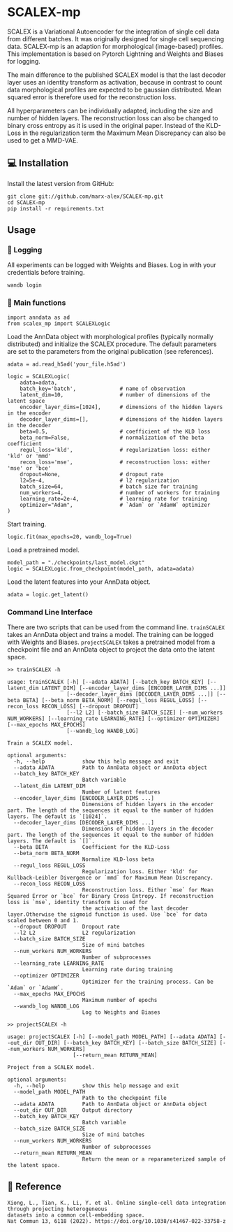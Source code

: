 SCALEX-mp
==============================

SCALEX is a Variational Autoencoder for the integration of single cell data from different batches.
It was originally designed for single cell sequencing data. SCALEX-mp is an adaption
for morphological (image-based) profiles. This implementation is based on
Pytorch Lightning and Weights and Biases for logging.

The main difference to the published SCALEX model is that the last decoder layer uses 
an identity transform as activation, because in contrast to count data morphological 
profiles are expected to be gaussian distributed.
Mean squared error is therefore used for the reconstruction loss. 

All hyperparameters can be individually adapted, including the size and number of
hidden layers. The reconstruction loss can also be changed to binary cross entropy as it 
is used in the original paper. Instead of the KLD-Loss in the regularization term the 
Maximum Mean Discrepancy can also be used to get a MMD-VAE.

## 💻 Installation
Install the latest version from GitHub:

    git clone git://github.com/marx-alex/SCALEX-mp.git
    cd SCALEX-mp
    pip install -r requirements.txt

## Usage

### 💾 Logging

All experiments can be logged with Weights and Biases.
Log in with your credentials before training.

```
wandb login
```

### 🚩 Main functions

```
import anndata as ad
from scalex_mp import SCALEXLogic
```
Load the AnnData object with morphological profiles (typically normally distributed)
and initialize the SCALEX procedure.
The default parameters are set to the parameters from the original publication (see references).
```
adata = ad.read_h5ad('your_file.h5ad')

logic = SCALEXLogic(
    adata=adata,
    batch_key='batch',              # name of observation
    latent_dim=10,                  # number of dimensions of the latent space
    encoder_layer_dims=[1024],      # dimensions of the hidden layers in the encoder
    decoder_layer_dims=[],          # dimensions of the hidden layers in the decoder
    beta=0.5,                       # coefficient of the KLD loss
    beta_norm=False,                # normalization of the beta coefficient
    regul_loss='kld',               # regularization loss: either 'kld' or 'mmd'
    recon_loss='mse',               # reconstruction loss: either 'mse' or 'bce'
    dropout=None,                   # dropout rate
    l2=5e-4,                        # l2 regularization
    batch_size=64,                  # batch size for training
    num_workers=4,                  # number of workers for training
    learning_rate=2e-4,             # learning rate for training
    optimizer="Adam",               # `Adam` or `AdamW` optimizer
)
```

Start training.
```
logic.fit(max_epochs=20, wandb_log=True)
```
Load a pretrained model.
```
model_path = "./checkpoints/last_model.ckpt"
logic = SCALEXLogic.from_checkpoint(model_path, adata=adata)
```
Load the latent features into your AnnData object.
```
adata = logic.get_latent()
```

### Command Line Interface

There are two scripts that can be used from the command line.
`trainSCALEX` takes an AnnData object and trains a model. The training can be logged with 
Weights and Biases. `projectSCALEX` takes a pretrained model from a checkpoint file and
an AnnData object to project the data onto the latent space.

```
>> trainSCALEX -h

usage: trainSCALEX [-h] [--adata ADATA] [--batch_key BATCH_KEY] [--latent_dim LATENT_DIM] [--encoder_layer_dims [ENCODER_LAYER_DIMS ...]]
                   [--decoder_layer_dims [DECODER_LAYER_DIMS ...]] [--beta BETA] [--beta_norm BETA_NORM] [--regul_loss REGUL_LOSS] [--recon_loss RECON_LOSS] [--dropout DROPOUT]
                   [--l2 L2] [--batch_size BATCH_SIZE] [--num_workers NUM_WORKERS] [--learning_rate LEARNING_RATE] [--optimizer OPTIMIZER] [--max_epochs MAX_EPOCHS]
                   [--wandb_log WANDB_LOG]

Train a SCALEX model.

optional arguments:
  -h, --help            show this help message and exit
  --adata ADATA         Path to AnnData object or AnnData object
  --batch_key BATCH_KEY
                        Batch variable
  --latent_dim LATENT_DIM
                        Number of latent features
  --encoder_layer_dims [ENCODER_LAYER_DIMS ...]
                        Dimensions of hidden layers in the encoder part. The length of the sequences it equal to the number of hidden layers. The default is `[1024]`.
  --decoder_layer_dims [DECODER_LAYER_DIMS ...]
                        Dimensions of hidden layers in the decoder part. The length of the sequences it equal to the number of hidden layers. The default is `[]`.
  --beta BETA           Coefficient for the KLD-Loss
  --beta_norm BETA_NORM
                        Normalize KLD-loss beta
  --regul_loss REGUL_LOSS
                        Regularization loss. Either 'kld' for Kullback-Leibler Divergence or `mmd` for Maximum Mean Discrepancy.
  --recon_loss RECON_LOSS
                        Reconstruction loss. Either `mse` for Mean Squared Error or `bce` for Binary Cross Entropy. If reconstruction loss is `mse`, identity transform is used for
                        the activation of the last decoder layer.Otherwise the sigmoid function is used. Use `bce` for data scaled between 0 and 1.
  --dropout DROPOUT     Dropout rate
  --l2 L2               L2 regularization
  --batch_size BATCH_SIZE
                        Size of mini batches
  --num_workers NUM_WORKERS
                        Number of subprocesses
  --learning_rate LEARNING_RATE
                        Learning rate during training
  --optimizer OPTIMIZER
                        Optimizer for the training process. Can be `Adam` or `AdamW`.
  --max_epochs MAX_EPOCHS
                        Maximum number of epochs
  --wandb_log WANDB_LOG
                        Log to Weights and Biases
```

```
>> projectSCALEX -h

usage: projectSCALEX [-h] [--model_path MODEL_PATH] [--adata ADATA] [--out_dir OUT_DIR] [--batch_key BATCH_KEY] [--batch_size BATCH_SIZE] [--num_workers NUM_WORKERS]
                     [--return_mean RETURN_MEAN]

Project from a SCALEX model.

optional arguments:
  -h, --help            show this help message and exit
  --model_path MODEL_PATH
                        Path to the checkpoint file
  --adata ADATA         Path to AnnData object or AnnData object
  --out_dir OUT_DIR     Output directory
  --batch_key BATCH_KEY
                        Batch variable
  --batch_size BATCH_SIZE
                        Size of mini batches
  --num_workers NUM_WORKERS
                        Number of subprocesses
  --return_mean RETURN_MEAN
                        Return the mean or a reparameterized sample of the latent space.
```

## 📃 Reference

    Xiong, L., Tian, K., Li, Y. et al. Online single-cell data integration through projecting heterogeneous 
    datasets into a common cell-embedding space. 
    Nat Commun 13, 6118 (2022). https://doi.org/10.1038/s41467-022-33758-z
